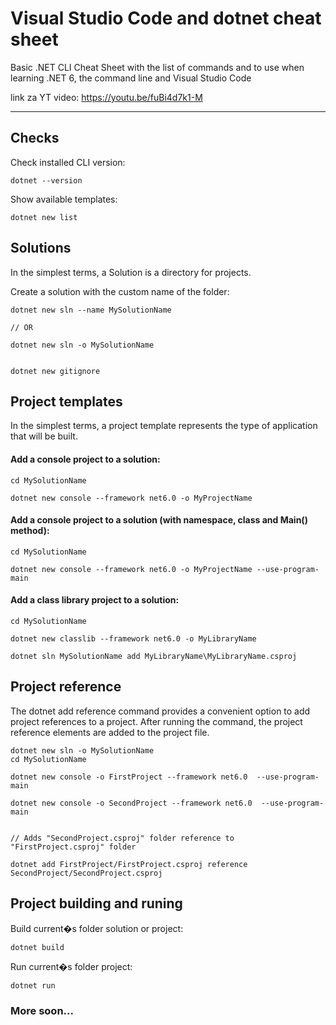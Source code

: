 # Visual Studio Code and dotnet cheat sheet

Basic .NET CLI Cheat Sheet with the list of commands and to use when learning .NET 6, the command line and Visual Studio Code

link za YT video: https://youtu.be/fuBi4d7k1-M


---

## Checks

Check installed CLI version:

```dotnet
dotnet --version
```

Show available templates:

```dotnet
dotnet new list
```


## Solutions

In the simplest terms, a Solution is a directory for projects.

Create a solution with the custom name of the folder:

```dotnet
dotnet new sln --name MySolutionName

// OR

dotnet new sln -o MySolutionName


dotnet new gitignore
```


## Project templates

In the simplest terms, a project template represents the type of application that will be built.

#### Add a console project to a solution:

```dotnet
cd MySolutionName

dotnet new console --framework net6.0 -o MyProjectName 
```

#### Add a console project to a solution (with namespace, class and Main() method):

```dotnet
cd MySolutionName

dotnet new console --framework net6.0 -o MyProjectName --use-program-main
```

#### Add a class library project to a solution:

```dotnet
cd MySolutionName

dotnet new classlib --framework net6.0 -o MyLibraryName

dotnet sln MySolutionName add MyLibraryName\MyLibraryName.csproj
```


## Project reference

The dotnet add reference command provides a convenient option to add project references to a project. After running the command, the project reference elements are added to the project file.

```dotnet
dotnet new sln -o MySolutionName
cd MySolutionName

dotnet new console -o FirstProject --framework net6.0  --use-program-main

dotnet new console -o SecondProject --framework net6.0  --use-program-main


// Adds "SecondProject.csproj" folder reference to "FirstProject.csproj" folder

dotnet add FirstProject/FirstProject.csproj reference SecondProject/SecondProject.csproj
```


## Project building and runing

Build current�s folder solution or project:

```dotnet
dotnet build
```

Run current�s folder project:

```dotnet
dotnet run
```

### More soon...